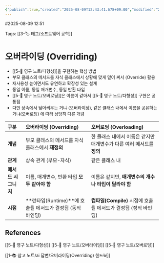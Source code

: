 ```yaml
---
{"publish":true,"created":"2025-08-09T12:43:41.678+09:00","modified":"2025-08-09T12:51:20.536+09:00","cssclasses":""}
---
```


#2025-08-09 12:51

Tags: [[3-🏷️ 태그/소프트웨어 공학]]

# 오버라이딩 (Overriding)
- [[5-💎 영구 노트/다형성]]을 구현하는 핵심 방법
- 부모 클래스의 메서드를 자식 클래스에서 상황에 맞게 덮어 써서 (Override) 활용
- 재사용성 높이면서도 유연하고 확장성 있는 설계
- 동일 이름, 동일 매개변수, 동일 반환 타입
- [[5-💎 영구 노트/오버로딩]]은 이름이 같아서 [[5-💎 영구 노트/다형성]] 구현은 공통점
- 다만 상속에서 덮어씌우는 거냐 (오버라이딩), 같은 클래스 내에서 이름을 공유하는 거냐(오버로딩) 에 따라 상당히 다른 개념

| 구분           | **오버라이딩 (Overriding)**                  | **오버로딩 (Overloading)**                     |
| :----------- | :-------------------------------------- | :----------------------------------------- |
| **개념**       | 부모 클래스의 메서드를 자식 클래스에서 **재정의**           | 한 클래스 내에서 이름은 같지만 매개변수가 다른 여러 메서드를 **정의**  |
| **관계**       | 상속 관계 (부모-자식)                           | 같은 클래스 내                                   |
| **메서드 시그니처** | 이름, 매개변수, 반환 타입 **모두 같아야 함**            | 이름은 같지만, **매개변수의 개수나 타입이 달라야 함**           |
| **시점**       | **런타임(Runtime)**에 호출될 메서드가 결정됨 (동적 바인딩) | **컴파일(Compile)** 시점에 호출될 메서드가 결정됨 (정적 바인딩) |
## References
[[5-💎 영구 노트/다형성]]
[[5-💎 영구 노트/오버라이딩]]
[[5-💎 영구 노트/오버로딩]]

[[1-📚 참고 노트/ai 답변/오버라이딩(Overriding) 핸드북]]